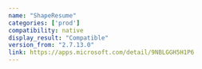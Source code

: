 ```yaml
---
name: "ShapeResume"
categories: ['prod']
compatibility: native
display_result: "Compatible"
version_from: "2.7.13.0"
link: https://apps.microsoft.com/detail/9NBLGGH5H1P6
---
```

